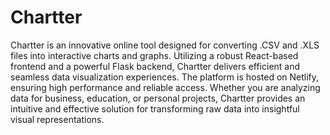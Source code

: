 # Chartter

Chartter is an innovative online tool designed for converting .CSV and .XLS files into interactive charts and graphs. Utilizing a robust React-based frontend and a powerful Flask backend, Chartter delivers efficient and seamless data visualization experiences. The platform is hosted on Netlify, ensuring high performance and reliable access. Whether you are analyzing data for business, education, or personal projects, Chartter provides an intuitive and effective solution for transforming raw data into insightful visual representations.
